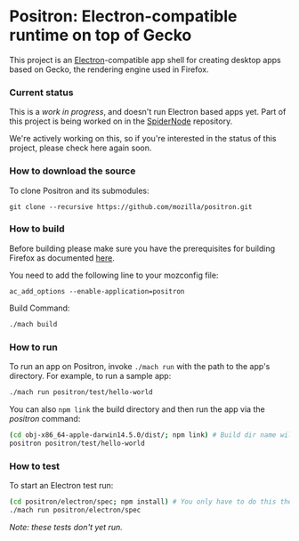 Positron: Electron-compatible runtime on top of Gecko
===
This project is an [Electron](http://electron.atom.io/)-compatible app shell for creating desktop apps based on Gecko, the rendering engine used in Firefox.

### Current status
This is a _work in progress_, and doesn't run Electron based apps yet.  Part of this project is being worked on in the [SpiderNode](https://github.com/mozilla/spidernode) repository.

We're actively working on this, so if you're interested in the status of this project, please check here again soon.

### How to download the source
To clone Positron and its submodules:
```
git clone --recursive https://github.com/mozilla/positron.git
```

### How to build
Before building please make sure you have the prerequisites for building Firefox as documented [here](https://developer.mozilla.org/en-US/docs/Mozilla/Developer_guide/Build_Instructions/Simple_Firefox_build#Build_prerequisites).

You need to add the following line to your mozconfig file:
```
ac_add_options --enable-application=positron
```

Build Command:
```bash
./mach build
```

### How to run
To run an app on Positron, invoke `./mach run` with the path to the app's directory. For example, to run a sample app:

```bash
./mach run positron/test/hello-world
```

You can also `npm link` the build directory and then run the app via the *positron* command:

```bash
(cd obj-x86_64-apple-darwin14.5.0/dist/; npm link) # Build dir name will vary.
positron positron/test/hello-world
```

### How to test
To start an Electron test run:

```bash
(cd positron/electron/spec; npm install) # You only have to do this the first time.
./mach run positron/electron/spec
```

*Note: these tests don't yet run.*
